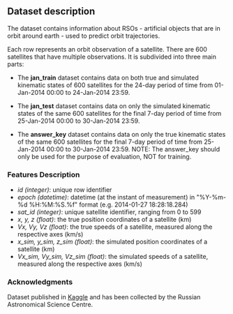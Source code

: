 ## Dataset description

The dataset contains information about RSOs - artificial objects that are in orbit around earth -
used to predict orbit trajectories. 

Each row represents an orbit observation of a satellite. There are 600 satellites that have 
multiple observations. It is subdivided into three main parts:

- The **jan_train** dataset contains data on both true and simulated kinematic states of 600 satellites 
for the 24-day period of time from 01-Jan-2014 00:00 to 24-Jan-2014 23:59.

- The **jan_test** dataset contains data on only the simulated kinematic states of the same 600 satellites
 for the final 7-day period of time from 25-Jan-2014 00:00 to 30-Jan-2014 23:59.

- The **answer_key** dataset contains data on only the true kinematic states of the same 600 satellites 
for the final 7-day period of time from 25-Jan-2014 00:00 to 30-Jan-2014 23:59. 
NOTE: The answer_key should only be used for the purpose of evaluation, NOT for training.


### Features Description

- *id (integer)*: unique row identifier
- *epoch (datetime)*: datetime (at the instant of measurement) in "%Y-%m-%d %H:%M:%S.%f" format (e.g. 2014-01-27 18:28:18.284)
- *sat_id (integer)*: unique satellite identifier, ranging from 0 to 599
- *x, y, z (float)*: the true position coordinates of a satellite (km)
- *Vx, Vy, Vz (float)*: the true speeds of a satellite, measured along the respective axes (km/s)
- *x_sim, y_sim, z_sim (float)*: the simulated position coordinates of a satellite (km)
- *Vx_sim, Vy_sim, Vz_sim (float)*: the simulated speeds of a satellite, measured along the respective axes (km/s)


### Acknowledgments

Dataset published in [Kaggle](https://www.kaggle.com/datasets/idawoodjee/predict-the-positions-and-speeds-of-600-satellites) and has been collected by the Russian Astronomical Science Centre.
